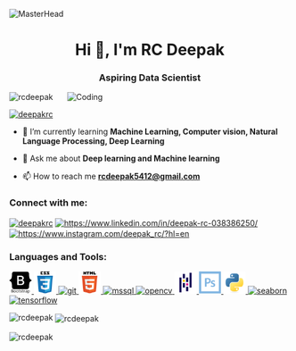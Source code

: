 ![MasterHead](https://www.commercient.com/wp-content/uploads/2019/12/deepLearning.gif)
<h1 align="center">Hi 👋, I'm RC Deepak</h1>
<h3 align="center">Aspiring Data Scientist</h3>
<img align="right" alt="Coding" width="400" src="https://149695847.v2.pressablecdn.com/wp-content/uploads/2018/12/developer-dribbble.gif">

<p align="left"> <img src="https://komarev.com/ghpvc/?username=rcdeepak&label=Profile%20views&color=0e75b6&style=flat" alt="rcdeepak" /> </p>

<p align="left"> <a href="https://twitter.com/deepakrc" target="blank"><img src="https://img.shields.io/twitter/follow/deepakrc?logo=twitter&style=for-the-badge" alt="deepakrc" /></a> </p>

- 🌱 I’m currently learning **Machine Learning, Computer vision, Natural Language Processing, Deep Learning**

- 💬 Ask me about **Deep learning and Machine learning**

- 📫 How to reach me **rcdeepak5412@gmail.com**

<h3 align="left">Connect with me:</h3>
<p align="left">
<a href="https://twitter.com/deepakrc" target="blank"><img align="center" src="https://raw.githubusercontent.com/rahuldkjain/github-profile-readme-generator/master/src/images/icons/Social/twitter.svg" alt="deepakrc" height="30" width="40" /></a>
<a href="https://linkedin.com/in/https://www.linkedin.com/in/deepak-rc-038386250/" target="blank"><img align="center" src="https://raw.githubusercontent.com/rahuldkjain/github-profile-readme-generator/master/src/images/icons/Social/linked-in-alt.svg" alt="https://www.linkedin.com/in/deepak-rc-038386250/" height="30" width="40" /></a>
<a href="https://instagram.com/https://www.instagram.com/deepak_rc/?hl=en" target="blank"><img align="center" src="https://raw.githubusercontent.com/rahuldkjain/github-profile-readme-generator/master/src/images/icons/Social/instagram.svg" alt="https://www.instagram.com/deepak_rc/?hl=en" height="30" width="40" /></a>
</p>

<h3 align="left">Languages and Tools:</h3>
<p align="left"> <a href="https://getbootstrap.com" target="_blank" rel="noreferrer"> <img src="https://raw.githubusercontent.com/devicons/devicon/master/icons/bootstrap/bootstrap-plain-wordmark.svg" alt="bootstrap" width="40" height="40"/> </a> <a href="https://www.w3schools.com/css/" target="_blank" rel="noreferrer"> <img src="https://raw.githubusercontent.com/devicons/devicon/master/icons/css3/css3-original-wordmark.svg" alt="css3" width="40" height="40"/> </a> <a href="https://git-scm.com/" target="_blank" rel="noreferrer"> <img src="https://www.vectorlogo.zone/logos/git-scm/git-scm-icon.svg" alt="git" width="40" height="40"/> </a> <a href="https://www.w3.org/html/" target="_blank" rel="noreferrer"> <img src="https://raw.githubusercontent.com/devicons/devicon/master/icons/html5/html5-original-wordmark.svg" alt="html5" width="40" height="40"/> </a> <a href="https://www.microsoft.com/en-us/sql-server" target="_blank" rel="noreferrer"> <img src="https://www.svgrepo.com/show/303229/microsoft-sql-server-logo.svg" alt="mssql" width="40" height="40"/> </a> <a href="https://opencv.org/" target="_blank" rel="noreferrer"> <img src="https://www.vectorlogo.zone/logos/opencv/opencv-icon.svg" alt="opencv" width="40" height="40"/> </a> <a href="https://pandas.pydata.org/" target="_blank" rel="noreferrer"> <img src="https://raw.githubusercontent.com/devicons/devicon/2ae2a900d2f041da66e950e4d48052658d850630/icons/pandas/pandas-original.svg" alt="pandas" width="40" height="40"/> </a> <a href="https://www.photoshop.com/en" target="_blank" rel="noreferrer"> <img src="https://raw.githubusercontent.com/devicons/devicon/master/icons/photoshop/photoshop-line.svg" alt="photoshop" width="40" height="40"/> </a> <a href="https://www.python.org" target="_blank" rel="noreferrer"> <img src="https://raw.githubusercontent.com/devicons/devicon/master/icons/python/python-original.svg" alt="python" width="40" height="40"/> </a> <a href="https://seaborn.pydata.org/" target="_blank" rel="noreferrer"> <img src="https://seaborn.pydata.org/_images/logo-mark-lightbg.svg" alt="seaborn" width="40" height="40"/> </a> <a href="https://www.tensorflow.org" target="_blank" rel="noreferrer"> <img src="https://www.vectorlogo.zone/logos/tensorflow/tensorflow-icon.svg" alt="tensorflow" width="40" height="40"/> </a> </p>

<p><img align="left" src="https://github-readme-stats.vercel.app/api/top-langs?username=rcdeepak&show_icons=true&locale=en&layout=compact" alt="rcdeepak" /></p>

<p>&nbsp;<img align="center" src="https://github-readme-stats.vercel.app/api?username=rcdeepak&show_icons=true&locale=en" alt="rcdeepak" /></p>

<p><img align="center" src="https://github-readme-streak-stats.herokuapp.com/?user=rcdeepak&" alt="rcdeepak" /></p>
